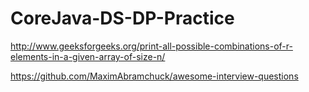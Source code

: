 # CoreJava-DS-DP-Practice

http://www.geeksforgeeks.org/print-all-possible-combinations-of-r-elements-in-a-given-array-of-size-n/


https://github.com/MaximAbramchuck/awesome-interview-questions
